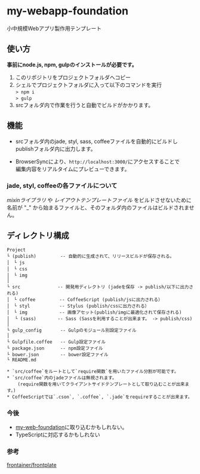 # my-webapp-foundation
小中規模Webアプリ製作用テンプレート

## 使い方
**事前にnode.js, npm, gulpのインストールが必要です。**

1. このリポジトリをプロジェクトフォルダへコピー
2. シェルでプロジェクトフォルダに入って以下のコマンドを実行  
  `> npm i`  
  `> gulp`
3. srcフォルダ内で作業を行うと自動でビルドがかかります。  


## 機能
- srcフォルダ内のjade, styl, sass, coffeeファイルを自動的にビルドし  
publishフォルダ内に出力します。

- BrowserSyncにより、`http://localhost:3000/`にアクセスすることで  
編集内容をリアルタイムにプレビューできます。

### jade, styl, coffeeの各ファイルについて
_mixinライブラリ_ や _レイアウトテンプレートファイル_ をビルドさせないために  
名前が "\_" から始まるファイルと、そのフォルダ内のファイルはビルドされません。  

## ディレクトリ構成
```
Project
└ (publish)         -- 自動的に生成されて、リリースビルドが保存される。
│　└ js
│　└ css
│　└ img
│
└ src              -- 開発用ディレクトリ (jadeを保存 -> publish/以下に出力される)
│　└ coffee         -- CoffeeScript (publish/jsに出力される）
│　└ styl           -- Stylus (publish/cssに出力される）
│　└ img            -- 画像アセット(publish/imgに最適化されて保存される)
│  └ (sass)        -- Sass (Sassを利用することが出来ます。 -> publish/css)
│
└ gulp_config       -- Gulpのモジュール別設定ファイル
│
└ Gulpfile.coffee   -- Gulp設定ファイル
└ package.json      -- npm設定ファイル
└ bower.json        -- bower設定ファイル
└ README.md

* `src/coffee`をルートとして`require関数`を用いたファイル分割が可能です。
* `src/coffee`内のjadeファイルは無視されます。  
    (require関数を用いてクライアントサイドテンプレートとして取り込むことが出来ます。)
* CoffeeScriptでは`.cson`, `.coffee`, `.jade`をrequireすることが出来ます。
```

### 今後
- [my-web-foundation](https://github.com/ucym/my-web-foundation)に取り込むかもしれない。
- TypeScriptに対応するかもしれない

### 参考
[frontainer/frontplate](https://github.com/frontainer/frontplate)
